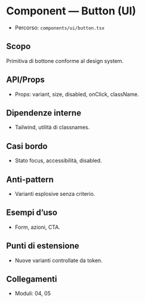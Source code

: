 # Component — Button (UI)

- Percorso: `components/ui/button.tsx`

## Scopo
Primitiva di bottone conforme al design system.

## API/Props
- Props: variant, size, disabled, onClick, className.

## Dipendenze interne
- Tailwind, utilità di classnames.

## Casi bordo
- Stato focus, accessibilità, disabled.

## Anti-pattern
- Varianti esplosive senza criterio.

## Esempi d’uso
- Form, azioni, CTA.

## Punti di estensione
- Nuove varianti controllate da token.

## Collegamenti
- Moduli: 04, 05